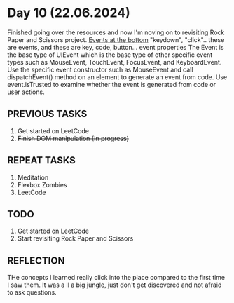 # Day 10 (22.06.2024)

Finished going over the resources and now I'm noving on to revisiting Rock Paper and Scissors project.
[Events at the bottom](https://www.theodinproject.com/lessons/foundations-dom-manipulation-and-events)
"keydown", "click".. these are events, and these are key, code, button... event properties
The Event is the base type of UIEvent which is the base type of other specific event types such as MouseEvent, TouchEvent, FocusEvent, and KeyboardEvent. Use the specific event constructor such as MouseEvent and call dispatchEvent() method on an element to generate an event from code.
Use event.isTrusted to examine whether the event is generated from code or user actions.

## PREVIOUS TASKS

1. Get started on LeetCode  
2. ~~Finish DOM manipulation (In progress)~~

## REPEAT TASKS

1. Meditation
2. Flexbox Zombies
3. LeetCode

## TODO

1. Get started on LeetCode  
2. Start revisiting Rock Paper and Scissors

## REFLECTION

THe concepts I learned really click into the place compared to the first time I saw them. It was a ll a big jungle, just don't get discovered and not afraid to ask questions.
